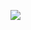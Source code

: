 [![](https://mermaid.ink/img/pako:eNptksFugzAMhl8F5cS09gXQLlV32WFVtU47cTGJC1ZDjExSbe367suAAhPLKYl_-_sd56o0G1SZ0hba9pmgFKhzl8RF-4odJk_f63Xyho2wCZ7lNbSkwS4lmwYEbcXvaPHIjjQvNTs4YwmG5cV5FIe-l3TsJePaR5Pk8eCFXJkUCKctW5Yx4FmDpA_juYHQ_rlooxtN7GAomg6l6u406G5zG8s-Jh-Wylh9KOFCjcITCjw6g3M4xWwC2bIIEn_wJf0PuHiUiYefVJDsoSQ3Og9iZ0xDfXc7PsOmgHRuJ4ClC9zT72i1UtF3DWTi1DtUrnyFNeYqi1sDcspV7n51EIdx-HJaZV4CrlRoTGxy-CQqO4Jt8fYDSvK9Zg?type=png)](https://mermaid.live/edit#pako:eNptksFugzAMhl8F5cS09gXQLlV32WFVtU47cTGJC1ZDjExSbe367suAAhPLKYl_-_sd56o0G1SZ0hba9pmgFKhzl8RF-4odJk_f63Xyho2wCZ7lNbSkwS4lmwYEbcXvaPHIjjQvNTs4YwmG5cV5FIe-l3TsJePaR5Pk8eCFXJkUCKctW5Yx4FmDpA_juYHQ_rlooxtN7GAomg6l6u406G5zG8s-Jh-Wylh9KOFCjcITCjw6g3M4xWwC2bIIEn_wJf0PuHiUiYefVJDsoSQ3Og9iZ0xDfXc7PsOmgHRuJ4ClC9zT72i1UtF3DWTi1DtUrnyFNeYqi1sDcspV7n51EIdx-HJaZV4CrlRoTGxy-CQqO4Jt8fYDSvK9Zg)